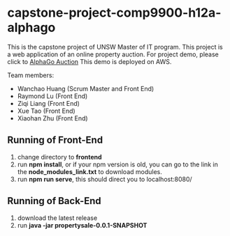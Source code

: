 # capstone-project-comp9900-h12a-alphago
This is the capstone project of UNSW Master of IT program. This project is a web application of an online property auction. 
For project demo, please click to [AlphaGo Auction](http://54.253.249.138/alpha) This demo is deployed on AWS.

Team members:
  - Wanchao Huang (Scrum Master and Front End)
  - Raymond Lu  (Front End)
  - Ziqi Liang (Front End)
  - Xue Tao (Front End)
  - Xiaohan Zhu (Front End)


## Running of Front-End
  1. change directory to **frontend**
  2. run **npm install**, or if your npm version is old, you can go to the link in the **node_modules_link.txt** to download modules.
  3. run **npm run serve**, this should direct you to localhost:8080/
  
## Running of Back-End
  1. download the latest release
  2. run **java -jar propertysale-0.0.1-SNAPSHOT**
